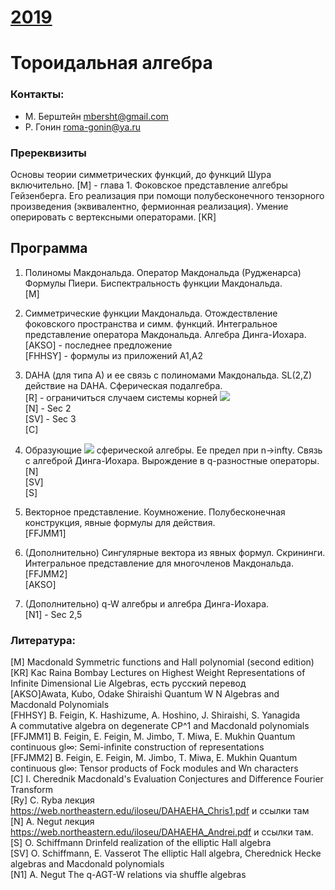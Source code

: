 # [__2019__](./README.md)

# Тороидальная алгебра 

### Контакты:
* М. Берштейн <mbersht@gmail.com> 
* Р. Гонин <roma-gonin@ya.ru>

### Пререквизиты
Основы теории симметрических функций, до функций Шура включительно. [M] - глава 1. Фоковское представление алгебры Гейзенберга. Его реализация при помощи полубесконечного тензорного произведения (эквивалентно, фермионная реализация). Умение оперировать с вертексными операторами. [KR]

## Программа

1. Полиномы Макдональда. Оператор Макдональда (Рудженарса) Формулы Пиери. Биспектральность функции Макдональда.  
[M]  


2. Симметрические функции Макдональда. Отождествление фоковского пространства и симм. функций. Интегральное представление оператора Макдональда. Алгебра Динга-Иохара.  
[AKSO] - последнее предложение  
[FHHSY] - формулы из приложений A1,A2  


3. DAHA (для типа A) и ее связь с полиномами Макдональда. SL(2,Z) действие на DAHA. Сферическая подалгебра.  
[R] - ограничиться случаем системы корней <img src="https://render.githubusercontent.com/render/math?math=A_n">  
[N] - Sec 2  
[SV] - Sec 3  
[C]  

4. Образующие <img src="https://render.githubusercontent.com/render/math?math=P_{a,b}"> сферической алгебры. Ее предел при n->infty. Связь с алгеброй Динга-Иохара. Вырождение в q-разностные операторы.  
[N]  
[SV]  
[S]  


5. Векторное представление. Коумножение. Полубесконечная конструкция, явные формулы для действия.  
[FFJMM1]  


6. (Дополнительно) Сингулярные вектора из явных формул. Скрининги.  Интегральное представление для многочленов Макдональда.  
[FFJMM2]  
[AKSO]  


7. (Дополнительно) q-W алгебры и алгебра Динга-Иохара.  
[N1] - Sec 2,5


### Литература:
[M] Macdonald Symmetric functions and Hall polynomial (second edition)  
[KR] Kac Raina Bombay Lectures on Highest Weight Representations of Infinite Dimensional Lie Algebras, есть русский перевод  
[AKSO]Awata, Kubo, Odake Shiraishi  Quantum W N Algebras and Macdonald Polynomials  
[FHHSY] B. Feigin, K. Hashizume, A. Hoshino, J. Shiraishi, S. Yanagida  
A commutative algebra on degenerate CP^1 and Macdonald polynomials  
[FFJMM1] B. Feigin, E. Feigin, M. Jimbo, T. Miwa, E. Mukhin Quantum continuous gl∞: Semi-infinite construction of representations  
[FFJMM2] B. Feigin, E. Feigin, M. Jimbo, T. Miwa, E. Mukhin  Quantum continuous gl∞: Tensor products of Fock modules and Wn characters  
[C] I. Cherednik Macdonald's Evaluation Conjectures and Difference Fourier Transform  
[Ry] C. Ryba  лекция <https://web.northeastern.edu/iloseu/DAHAEHA_Chris1.pdf>  и ссылки там  
[N] A. Negut лекция <https://web.northeastern.edu/iloseu/DAHAEHA_Andrei.pdf> и ссылки там.  
[S] O. Schiffmann Drinfeld realization of the elliptic Hall algebra  
[SV] O. Schiffmann, E. Vasserot The elliptic Hall algebra, Cherednick Hecke algebras and Macdonald polynomials  
[N1] A. Negut The q-AGT-W relations via shuffle algebras

